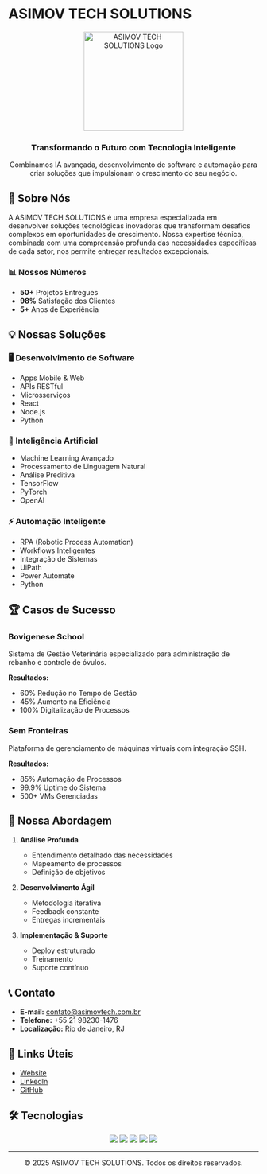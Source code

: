 # ASIMOV TECH SOLUTIONS

<div align="center">
  <img src="../assets/logo.png" alt="ASIMOV TECH SOLUTIONS Logo" width="200"/>
  <h3>Transformando o Futuro com Tecnologia Inteligente</h3>
  <p>Combinamos IA avançada, desenvolvimento de software e automação para criar soluções que impulsionam o crescimento do seu negócio.</p>
</div>

## 🚀 Sobre Nós

A ASIMOV TECH SOLUTIONS é uma empresa especializada em desenvolver soluções tecnológicas inovadoras que transformam desafios complexos em oportunidades de crescimento. Nossa expertise técnica, combinada com uma compreensão profunda das necessidades específicas de cada setor, nos permite entregar resultados excepcionais.

### 📊 Nossos Números
- **50+** Projetos Entregues
- **98%** Satisfação dos Clientes
- **5+** Anos de Experiência

## 💡 Nossas Soluções

### 🖥️ Desenvolvimento de Software
- Apps Mobile & Web
- APIs RESTful
- Microsserviços
- React
- Node.js
- Python

### 🤖 Inteligência Artificial
- Machine Learning Avançado
- Processamento de Linguagem Natural
- Análise Preditiva
- TensorFlow
- PyTorch
- OpenAI

### ⚡ Automação Inteligente
- RPA (Robotic Process Automation)
- Workflows Inteligentes
- Integração de Sistemas
- UiPath
- Power Automate
- Python

## 🏆 Casos de Sucesso

### Bovigenese School
Sistema de Gestão Veterinária especializado para administração de rebanho e controle de óvulos.

**Resultados:**
- 60% Redução no Tempo de Gestão
- 45% Aumento na Eficiência
- 100% Digitalização de Processos

### Sem Fronteiras
Plataforma de gerenciamento de máquinas virtuais com integração SSH.

**Resultados:**
- 85% Automação de Processos
- 99.9% Uptime do Sistema
- 500+ VMs Gerenciadas

## 🌟 Nossa Abordagem

1. **Análise Profunda**
   - Entendimento detalhado das necessidades
   - Mapeamento de processos
   - Definição de objetivos

2. **Desenvolvimento Ágil**
   - Metodologia iterativa
   - Feedback constante
   - Entregas incrementais

3. **Implementação & Suporte**
   - Deploy estruturado
   - Treinamento
   - Suporte contínuo

## 📞 Contato

- **E-mail:** contato@asimovtech.com.br
- **Telefone:** +55 21 98230-1476
- **Localização:** Rio de Janeiro, RJ

## 🔗 Links Úteis

- [Website](https://asimovtech.com.br)
- [LinkedIn](https://linkedin.com/company/asimovtech)
- [GitHub](https://github.com/asimov-tech-solutions)

## 🛠️ Tecnologias

<div align="center">
  <img src="https://img.shields.io/badge/React-20232A?style=for-the-badge&logo=react&logoColor=61DAFB" />
  <img src="https://img.shields.io/badge/Node.js-43853D?style=for-the-badge&logo=node.js&logoColor=white" />
  <img src="https://img.shields.io/badge/Python-3776AB?style=for-the-badge&logo=python&logoColor=white" />
  <img src="https://img.shields.io/badge/TensorFlow-FF6F00?style=for-the-badge&logo=tensorflow&logoColor=white" />
  <img src="https://img.shields.io/badge/Docker-2496ED?style=for-the-badge&logo=docker&logoColor=white" />
</div>

---

<div align="center">
  © 2025 ASIMOV TECH SOLUTIONS. Todos os direitos reservados.
</div>
